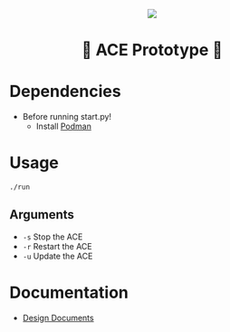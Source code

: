 <p align="center">
    <img src="https://img.shields.io/badge/status-not%20functional-red">
</p>

<h1 align="center">🧠 ACE Prototype 🧠</h1>


# Dependencies

- Before running start.py!
    - Install [Podman](https://podman.io/docs/installation)

# Usage

```shell
./run
```

## Arguments

- `-s` Stop the ACE
- `-r` Restart the ACE
- `-u` Update the ACE

# Documentation

- [Design Documents](./documentation/design_doc.md)
